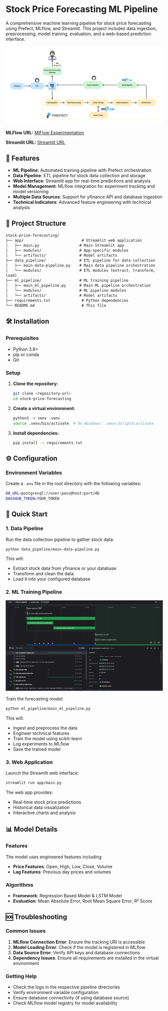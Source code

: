 # Stock Price Forecasting ML Pipeline

A comprehensive machine learning pipeline for stock price forecasting using Prefect, MLflow, and Streamlit. This project includes data ingestion, preprocessing, model training, evaluation, and a web-based prediction interface.

![Data Pipeline Flow](assets/flow.png)

**MLFlow URL:** [MlFlow Experimentation](https://dagshub.com/rfajri27/stock-price-forecasting.mlflow)

**Streamlit URL:** [Streamlit URL]()

## 🚀 Features

- **ML Pipeline**: Automated training pipeline with Prefect orchestration
- **Data Pipeline**: ETL pipeline for stock data collection and storage
- **Web Interface**: Streamlit app for real-time predictions and analysis
- **Model Management**: MLflow integration for experiment tracking and model versioning
- **Multiple Data Sources**: Support for yfinance API and database ingestion
- **Technical Indicators**: Advanced feature engineering with technical analysis

## 📁 Project Structure

```
stock-price-forecasting/
├── app/                          # Streamlit web application
│   ├── main.py                  # Main Streamlit app
│   ├── modules/                 # App-specific modules
│   └── artifacts/               # Model artifacts
├── data_pipeline/               # ETL pipeline for data collection
│   ├── main-data-pipeline.py    # Main data pipeline orchestration
│   └── modules/                 # ETL modules (extract, transform, load)
├── ml_pipeline/                 # ML training pipeline
│   ├── main_ml_pipeline.py      # Main ML pipeline orchestration
│   └── modules/                 # ML pipeline modules
│   └── artifacts/               # Model artifacts
├── requirements.txt              # Python dependencies
└── README.md                     # This file
```

## 🛠️ Installation

### Prerequisites

- Python 3.8+
- pip or conda
- Git

### Setup

1. **Clone the repository:**
   ```bash
   git clone <repository-url>
   cd stock-price-forecasting
   ```

2. **Create a virtual environment:**
   ```bash
   python3 -m venv .venv
   source .venv/bin/activate  # On Windows: .venv\Scripts\activate
   ```

3. **Install dependencies:**
   ```bash
   pip install -r requirements.txt
   ```

## ⚙️ Configuration

### Environment Variables

Create a `.env` file in the root directory with the following variables:

```bash
DB_URL=postgresql://user:pass@host:port/db 
DAGSHUB_TOKEN=YOUR_TOKEN
```

## 🚀 Quick Start

### 1. Data Pipeline

Run the data collection pipeline to gather stock data:

```bash
python data_pipeline/main-data-pipeline.py
```

This will:
- Extract stock data from yfinance or your database
- Transform and clean the data
- Load it into your configured database

### 2. ML Training Pipeline

![ML Pipeline Architecture](assets/ml-pipeline.png)

Train the forecasting model:

```bash
python ml_pipeline/main_ml_pipeline.py
```

This will:
- Ingest and preprocess the data
- Engineer technical features
- Train the model using scikit-learn
- Log experiments to MLflow
- Save the trained model

### 3. Web Application

Launch the Streamlit web interface:

```bash
streamlit run app/main.py
```

The web app provides:
- Real-time stock price predictions
- Historical data visualization
- Interactive charts and analysis

## 📊 Model Details

### Features

The model uses engineered features including:
- **Price Features**: Open, High, Low, Close, Volume
- **Lag Features**: Previous day prices and volumes

### Algorithms

- **Framework**: Regression Based Model & LSTM Model
- **Evaluation**: Mean Absolute Error, Root Mean Square Error, R² Score

## 🆘 Troubleshooting

### Common Issues

1. **MLflow Connection Error**: Ensure the tracking URI is accessible
2. **Model Loading Error**: Check if the model is registered in MLflow
3. **Data Source Error**: Verify API keys and database connections
4. **Dependency Issues**: Ensure all requirements are installed in the virtual environment

### Getting Help

- Check the logs in the respective pipeline directories
- Verify environment variable configuration
- Ensure database connectivity (if using database source)
- Check MLflow model registry for model availability
